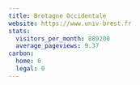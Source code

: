 ```yaml
---
title: Bretagne Occidentale
website: https://www.univ-brest.fr
stats:
  visitors_per_month: 889200
  average_pageviews: 9.37
carbon:
  home: 0
  legal: 0
---
```

